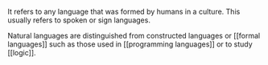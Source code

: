 It refers to any language that was formed by humans in a culture. This usually refers to spoken or sign languages.

Natural languages are distinguished from constructed languages or [[formal languages]] such as those used in [[programming languages]] or to study [[logic]].